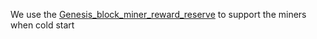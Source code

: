 We use the [Genesis_block_miner_reward_reserve](../epoch10_billing_tax/Genesis_block_miner_reward_reserve.md) to support the miners when cold start
